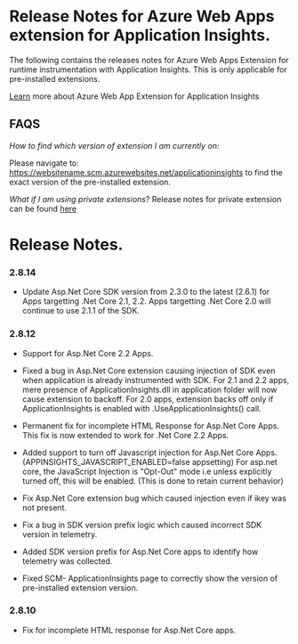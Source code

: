 # Release Notes for Azure Web Apps extension for Application Insights.

The following contains the releases notes for Azure Web Apps Extension for runtime instrumentation with Application Insights.
This is only applicable for pre-installed extensions.

[Learn](https://docs.microsoft.com/azure/azure-monitor/app/azure-web-apps)
more about Azure Web App Extension for Application Insights

## FAQS

*How to find which version of extension I am currently on:*

Please navigate to: https://websitename.scm.azurewebsites.net/applicationinsights to find the exact version of the pre-installed
extension.

*What if I am using private extensions*?
Release notes for private extension can be found [here](https://www.nuget.org/packages/Microsoft.ApplicationInsights.Azurewebsites)

# Release Notes.

### 2.8.14
- Update Asp.Net  Core SDK version from 2.3.0 to the latest (2.6.1) for Apps targetting .Net Core 2.1, 2.2. Apps targetting .Net Core 2.0 will continue to use 2.1.1 of the SDK.

### 2.8.12

- Support for Asp.Net Core 2.2 Apps.
- Fixed a bug in Asp.Net Core extension causing injection of SDK even when application is already instrumented with SDK. For 2.1 and 2.2 apps, mere presence of ApplicationInsights.dll in application folder will now cause extension to backoff.
For 2.0 apps, extension backs off only if ApplicationInsights is enabled with .UseApplicationInsights() call.

- Permanent fix for incomplete HTML Response for Asp.Net Core Apps. This fix is now extended to work for .Net Core 2.2 Apps.

- Added support to turn off Javascript injection for Asp.Net Core Apps. (APPINSIGHTS_JAVASCRIPT_ENABLED=false appsetting)
For asp.net core, the JavaScript Injection is "Opt-Out" mode i.e unless explicitly turned off, this will be enabled. (This is done to retain current behavior)

- Fix Asp.Net Core extension bug which caused injection even if ikey was not present.
- Fix a bug in SDK version prefix logic which caused incorrect SDK version in telemetry.

- Added SDK version prefix for Asp.Net Core apps to identify how telemetry was collected.
- Fixed SCM- ApplicationInsights page to correctly show the version of pre-installed extension version.

### 2.8.10
- Fix for incomplete HTML response for Asp.Net Core apps.
